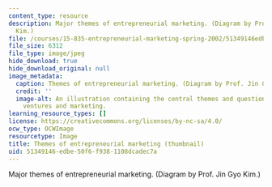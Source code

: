 ```yaml
---
content_type: resource
description: Major themes of entrepreneurial marketing. (Diagram by Prof. Jin Gyo
  Kim.)
file: /courses/15-835-entrepreneurial-marketing-spring-2002/51349146edbe50f6f9381108dcadec7a_15-835s02-th.jpg
file_size: 6312
file_type: image/jpeg
hide_download: true
hide_download_original: null
image_metadata:
  caption: Themes of entrepreneurial marketing. (Diagram by Prof. Jin Gyo Kim.)
  credit: ''
  image-alt: An illustration containing the central themes and questions of entrepreneurial
    ventures and marketing.
learning_resource_types: []
license: https://creativecommons.org/licenses/by-nc-sa/4.0/
ocw_type: OCWImage
resourcetype: Image
title: Themes of entrepreneurial marketing (thumbnail)
uid: 51349146-edbe-50f6-f938-1108dcadec7a
---
```

Major themes of entrepreneurial marketing. (Diagram by Prof. Jin Gyo Kim.)